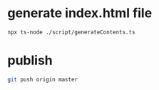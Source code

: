 # generate index.html file
```node
npx ts-node ./script/generateContents.ts
```

# publish
```sh
git push origin master
```
